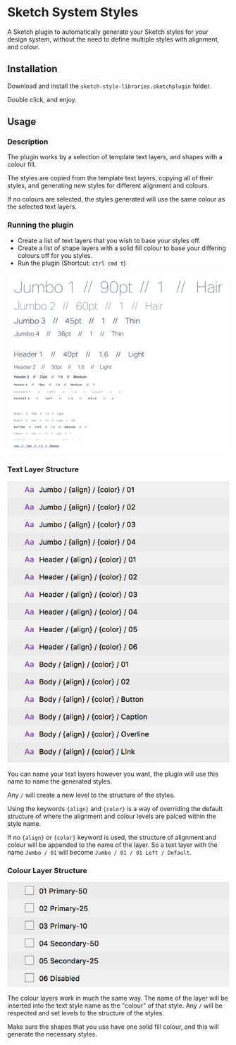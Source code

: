 # Sketch System Styles

A Sketch plugin to automatically generate your Sketch styles for your design system, without the need to define multiple styles with alignment, and colour.

## Installation

Download and install the `sketch-style-libraries.sketchplugin` folder.

Double click, and enjoy.

## Usage

### Description

The plugin works by a selection of template text layers, and shapes with a colour fill.

The styles are copied from the template text layers, copying all of their styles, and generating new styles for different alignment and colours.

If no colours are selected, the styles generated will use the same colour as the selected text layers.

### Running the plugin

* Create a list of text layers that you wish to base your styles off.
* Create a list of shape layers with a solid fill colour to base your differing colours off for you styles.
* Run the plugin (Shortcut: `ctrl cmd t`)

![Font List](/images/fonts.png)

### Text Layer Structure

![Text Layers](/images/text-layers.png)

You can name your text layers however you want, the plugin will use this name to name the generated styles.

Any `/` will create a new level to the structure of the styles.

Using the keywords `{align}` and `{color}` is a way of overriding the default structure of where the alignment and colour levels are palced within the style name.

If no `{align}` or `{color}` keyword is used, the structure of alignment and colour will be appended to the name of the layer. So a text layer with the name `Jumbo / 01` will become `Jumbo / 01 / 01 Left / Default`.

### Colour Layer Structure

![Colour Layers](/images/colour-layers.png)

The colour layers work in much the same way. The name of the layer will be inserted into the text style name as the "colour" of that style. Any `/` will be respected and set levels to the structure of the styles.

Make sure the shapes that you use have one solid fill colour, and this will generate the necessary styles.